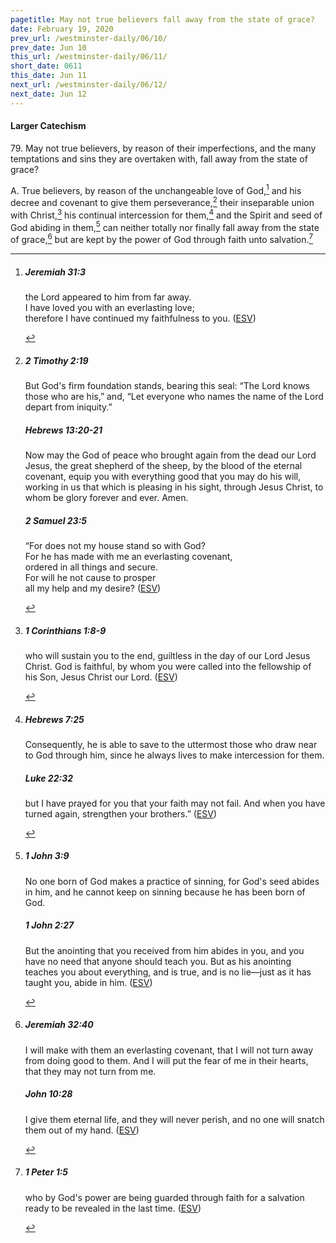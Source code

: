 ```yaml
---
pagetitle: May not true believers fall away from the state of grace?
date: February 19, 2020
prev_url: /westminster-daily/06/10/
prev_date: Jun 10
this_url: /westminster-daily/06/11/
short_date: 0611
this_date: Jun 11
next_url: /westminster-daily/06/12/
next_date: Jun 12
---
```


#### Larger Catechism

79\. May not true believers, by reason of their imperfections, and the many temptations and sins they are overtaken with, fall away from the state of grace?

A. True believers, by reason of the unchangeable love of God,[^fnref:wlc1] and his decree and covenant to give them perseverance,[^fnref:wlc2] their inseparable union with Christ,[^fnref:wlc3] his continual intercession for them,[^fnref:wlc4] and the Spirit and seed of God abiding in them,[^fnref:wlc5] can neither totally nor finally fall away from the state of grace,[^fnref:wlc6] but are kept by the power of God through faith unto salvation.[^fnref:wlc7]


[^fnref:wlc1]: <div class="esv"><h5>Jeremiah 31:3</h5> <div class="esv-text"><div class="block-indent"> <p class="line-group" id="p24031003.01-1"><span class="indent"></span>the <span class="small-caps">Lord</span> appeared to him from far away.<br /> I have loved you with an everlasting love;<br /> <span class="indent"></span>therefore I have continued my faithfulness to you.  (<a href="http://www.esv.org" class="copyright">ESV</a>)</p> </div> </div> </div>

[^fnref:wlc2]: <div class="esv"><h5>2 Timothy 2:19</h5> <div class="esv-text"><p id="p55002019.01-1">But God's firm foundation stands, bearing this seal: &#8220;The Lord knows those who are his,&#8221; and, &#8220;Let everyone who names the name of the Lord depart from iniquity.&#8221;</p> </div><h5>Hebrews 13:20-21</h5> <div class="esv-text"> <p id="p58013020.02-2">Now may the God of peace who brought again from the dead our Lord Jesus, the great shepherd of the sheep, by the blood of the eternal covenant, equip you with everything good that you may do his will, working in us that which is pleasing in his sight, through Jesus Christ, to whom be glory forever and ever. Amen.</p> </div><h5>2 Samuel 23:5</h5> <div class="esv-text"><div class="block-indent"> <p class="line-group" id="p10023005.01-3">&#8220;For does not my house stand so with God?<br /> <span class="indent"></span>For he has made with me an everlasting covenant,<br /> <span class="indent"></span>ordered in all things and secure.<br /> For will he not cause to prosper<br /> <span class="indent"></span>all my help and my desire?  (<a href="http://www.esv.org" class="copyright">ESV</a>)</p> </div> </div> </div>

[^fnref:wlc3]: <div class="esv"><h5>1 Corinthians 1:8-9</h5> <div class="esv-text"><p id="p46001008.01-1">who will sustain you to the end, guiltless in the day of our Lord Jesus Christ. God is faithful, by whom you were called into the fellowship of his Son, Jesus Christ our Lord.  (<a href="http://www.esv.org" class="copyright">ESV</a>)</p> </div> </div>

[^fnref:wlc4]: <div class="esv"><h5>Hebrews 7:25</h5> <div class="esv-text"><p id="p58007025.01-1">Consequently, he is able to save to the uttermost those who draw near to God through him, since he always lives to make intercession for them.</p> </div><h5>Luke 22:32</h5> <div class="esv-text"><p id="p42022032.01-2"><span class="woc">but I have prayed for you that your faith may not fail. And when you have turned again, strengthen your brothers.&#8221;</span>  (<a href="http://www.esv.org" class="copyright">ESV</a>)</p> </div> </div>

[^fnref:wlc5]: <div class="esv"><h5>1 John 3:9</h5> <div class="esv-text"><p id="p62003009.01-1">No one born of God makes a practice of sinning, for God's seed abides in him, and he cannot keep on sinning because he has been born of God.</p> </div><h5>1 John 2:27</h5> <div class="esv-text"><p id="p62002027.01-2">But the anointing that you received from him abides in you, and you have no need that anyone should teach you. But as his anointing teaches you about everything, and is true, and is no lie&#8212;just as it has taught you, abide in him.  (<a href="http://www.esv.org" class="copyright">ESV</a>)</p> </div> </div>

[^fnref:wlc6]: <div class="esv"><h5>Jeremiah 32:40</h5> <div class="esv-text"><p id="p24032040.01-1">I will make with them an everlasting covenant, that I will not turn away from doing good to them. And I will put the fear of me in their hearts, that they may not turn from me.</p> </div><h5>John 10:28</h5> <div class="esv-text"><p id="p43010028.01-2"><span class="woc">I give them eternal life, and they will never perish, and no one will snatch them out of my hand.</span>  (<a href="http://www.esv.org" class="copyright">ESV</a>)</p> </div> </div>

[^fnref:wlc7]: <div class="esv"><h5>1 Peter 1:5</h5> <div class="esv-text"><p id="p60001005.01-1">who by God's power are being guarded through faith for a salvation ready to be revealed in the last time.  (<a href="http://www.esv.org" class="copyright">ESV</a>)</p> </div> </div>

